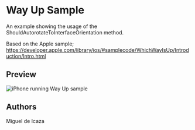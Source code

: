 Way Up Sample
=============

An example showing the usage of the ShouldAutorotateToInterfaceOrientation method.

Based on the Apple sample;
https://developer.apple.com/library/ios/#samplecode/WhichWayIsUp/Introduction/Intro.html

Preview
-------

![iPhone running Way Up sample](http://farm7.static.flickr.com/6150/6003117842_b0c107e81c.jpg)

Authors
-------

Miguel de Icaza
